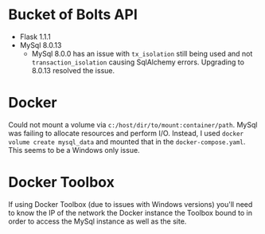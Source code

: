 # Bucket of Bolts API

* Flask 1.1.1
* MySql 8.0.13
    * MySql 8.0.0 has an issue with `tx_isolation` still being used and not `transaction_isolation` causing SqlAlchemy errors. Upgrading to 8.0.13 resolved the issue.

# Docker

Could not mount a volume via `c:/host/dir/to/mount:container/path`. MySql was failing to
allocate resources and perform I/O. Instead, I used `docker volume create mysql_data` and mounted that in the `docker-compose.yaml`. This seems to be a Windows only issue.

# Docker Toolbox

If using Docker Toolbox (due to issues with Windows versions) you'll need to know the IP of the network the Docker instance the Toolbox bound to in order to access the MySql instance as well as the site.